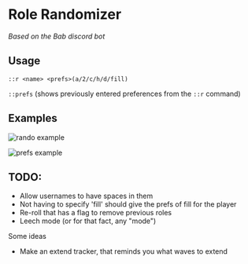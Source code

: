 # Role Randomizer
_Based on the Bab discord bot_
## Usage

``::r <name> <prefs>(a/2/c/h/d/fill)``

``::prefs`` (shows previously entered preferences from the ``::r`` command)

## Examples
![rando example](https://media1.giphy.com/media/T3EyEHbt3cpHiQFzDA/giphy.gif)

![prefs example](https://media0.giphy.com/media/gqlMiZ7TmErK1X9Tov/giphy.gif)

## TODO:
- Allow usernames to have spaces in them
- Not having to specify 'fill' should give the prefs of fill for the player
- Re-roll that has a flag to remove previous roles
- Leech mode (or for that fact, any "mode")

Some ideas
- Make an extend tracker, that reminds you what waves to extend
